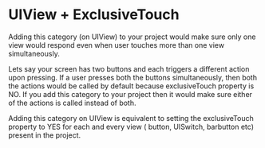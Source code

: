 # UIView + ExclusiveTouch

Adding this category (on UIView) to your project would make sure only one view would respond even when user touches 
more than one view simultaneously. 

Lets say your screen has two buttons and each triggers a different action upon pressing. If a user presses both the buttons
simultaneously, then both the actions would be called by default because exclusiveTouch property is NO. If you add this category to 
your project then it would make sure either of the actions is called instead of both.

Adding this category on UIView is equivalent to setting the exclusiveTouch property to YES for each and every view ( button, UISwitch, barbutton etc) present in the project.
